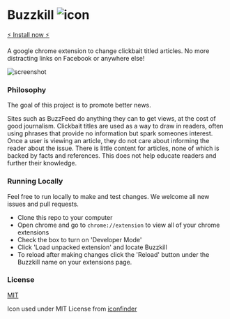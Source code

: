 # Buzzkill ![icon](https://github.com/mguida22/clickbait-block/blob/develop/icons/icon48.png)

[:zap: Install now :zap:](https://chrome.google.com/webstore/detail/buzzkill/pdhdemfegeklfghbndidfbdpeidijlnc)

A google chrome extension to change clickbait titled articles. No more distracting links on Facebook or anywhere else!

![screenshot](https://cloud.githubusercontent.com/assets/10404138/10717602/07f2e4f0-7b23-11e5-9ab0-9454741c6afb.png)

### Philosophy

The goal of this project is to promote better news.

Sites such as BuzzFeed do anything they can to get views, at the cost of good journalism. Clickbait titles are used as a way to draw in readers, often using phrases that provide no information but spark someones interest. Once a user is viewing an article, they do not care about informing the reader about the issue. There is little content for articles, none of which is backed by facts and references. This does not help educate readers and further their knowledge.

### Running Locally

Feel free to run locally to make and test changes. We welcome all new issues and pull requests.
- Clone this repo to your computer
- Open chrome and go to `chrome://extension` to view all of your chrome extensions
- Check the box to turn on 'Developer Mode'
- Click 'Load unpacked extension' and locate Buzzkill
- To reload after making changes click the 'Reload' button under the Buzzkill name on your extensions page.

### License
[MIT](https://github.com/mguida22/buzzkill/blob/develop/LICENSE)

Icon used under MIT License from [iconfinder](https://www.iconfinder.com/icons/298890/zap_icon)
